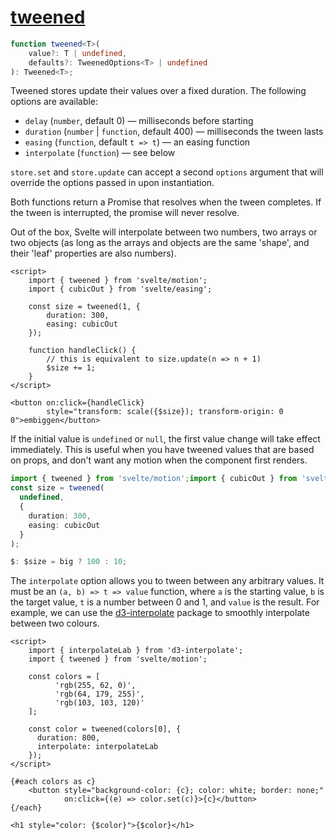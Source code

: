 # [tweened](https://svelte.dev/docs/svelte-motion#tweened)
```ts
function tweened<T>(
	value?: T | undefined,
	defaults?: TweenedOptions<T> | undefined
): Tweened<T>;
```
Tweened stores update their values over a fixed duration. The following options are available:
- `delay` (`number`, default 0) — milliseconds before starting
- `duration` (`number` | `function`, default 400) — milliseconds the tween lasts
- `easing` (`function`, default `t => t`) — an easing function
- `interpolate` (`function`) — see below

`store.set` and `store.update` can accept a second `options` argument that will override the options passed in upon instantiation.

Both functions return a Promise that resolves when the tween completes. If the tween is interrupted, the promise will never resolve.

Out of the box, Svelte will interpolate between two numbers, two arrays or two objects (as long as the arrays and objects are the same 'shape', and their 'leaf' properties are also numbers).
```sveltehtml
<script>
	import { tweened } from 'svelte/motion';
	import { cubicOut } from 'svelte/easing';

	const size = tweened(1, {
		duration: 300,
		easing: cubicOut
	});

	function handleClick() {
		// this is equivalent to size.update(n => n + 1)
		$size += 1;
	}
</script>

<button on:click={handleClick}
        style="transform: scale({$size}); transform-origin: 0 0">embiggen</button>
```
If the initial value is `undefined` or `null`, the first value change will take effect immediately. This is useful when you have tweened values that are based on props, and don't want any motion when the component first renders.
```ts
import { tweened } from 'svelte/motion';import { cubicOut } from 'svelte/easing';
const size = tweened(
  undefined,
  {
    duration: 300,
    easing: cubicOut
  }
);

$: $size = big ? 100 : 10;
```
The `interpolate` option allows you to tween between any arbitrary values. It must be an `(a, b) => t => value` function, where `a` is the starting value, `b` is the target value, `t` is a number between 0 and 1, and `value` is the result. For example, we can use the [d3-interpolate](https://github.com/d3/d3-interpolate) package to smoothly interpolate between two colours.
```sveltehtml
<script>
	import { interpolateLab } from 'd3-interpolate';
	import { tweened } from 'svelte/motion';

	const colors = [
          'rgb(255, 62, 0)',
          'rgb(64, 179, 255)',
          'rgb(103, 103, 120)'
    ];

	const color = tweened(colors[0], {
      duration: 800,
      interpolate: interpolateLab
	});
</script>

{#each colors as c}
	<button style="background-color: {c}; color: white; border: none;"
            on:click={(e) => color.set(c)}>{c}</button>
{/each}

<h1 style="color: {$color}">{$color}</h1>
```

